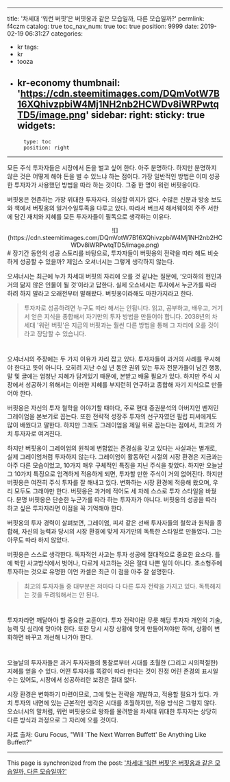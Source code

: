 
---
title: '차세대 ‘워런 버핏’은 버핏옹과 같은 모습일까, 다른 모습일까?'
permlink: f4czm
catalog: true
toc_nav_num: true
toc: true
position: 9999
date: 2019-02-19 06:31:27
categories:
- kr
tags:
- kr
- tooza
- kr-economy
thumbnail: 'https://cdn.steemitimages.com/DQmVotW7B16XQhivzpbiW4Mj1NH2nb2HCWDv8iWRPwtqTD5/image.png'
sidebar:
    right:
        sticky: true
widgets:
    -
        type: toc
        position: right
---


모든 주식 투자자들은 시장에서 돈을 벌고 싶어 한다. 아주 분명하다. 하지만 분명하지 않은 것은 어떻게 해야 돈을 벌 수 있느냐 하는 점이다. 가장 일반적인 방법은 이미 성공한 투자자가 사용했던 방법을 따라 하는 것이다. 그중 한 명이 워런 버핏옹이다. 

​버핏옹은 현존하는 가장 위대한 투자자다. 의심할 여지가 없다. 수많은 신문과 방송 보도와 책에서 버핏옹의 일거수일투족을 다루고 있다. 따라서 버크셔 해서웨이의 주주 서한에 담긴 재치와 지혜를 모든 투자자들이 필독으로 생각하는 이유다. 

<center>
![](https://cdn.steemitimages.com/DQmVotW7B16XQhivzpbiW4Mj1NH2nb2HCWDv8iWRPwtqTD5/image.png)
</center>
#
장기간 동안의 성공 스토리를 바탕으로, 투자자들이 버핏옹의 전략을 따라 해도 비슷하게 성공할 수 있을까? 제임스 오셔너시는 그렇게 생각하지 않는다. 

​오셔너시는 최근에 누가 차세대 버핏의 자리에 오를 것 같냐는 질문에, ‘오마하의 현인과 거의 닮지 않은 인물이 될 것’이라고 답한다. 실제 오쇼네시는 투자에서 누군가를 따라 하려 하지 말라고 오래전부터 말해왔다. 버핏옹이라해도 마찬가지라고 한다.

>투자자로 성공하려면 누구도 따라 해서는 안됩니다. 읽고, 공부하고, 배우고, 거기서 얻은 지식을 종합해서 자기만의 투자 방법을 만들어야 합니다. 2038년의 차세대 '워런 버핏'은 지금의 버핏과는 훨씬 다른 방법을 통해 그 자리에 오를 것이라고 장담할 수 있습니다.
#
 오셔너시의 주장에는 두 가지 이유가 자리 잡고 있다. 투자자들이 과거의 사례를 무시해야 한다고 뜻이 아니다. 오히려 지난 수십 년 동안 권위 있는 투자 전문가들이 남긴 행동, 말 및 글에는 엄청난 지혜가 담겨있기 때문에, 본받고 배울 필요가 있다. 하지만 주식 시장에서 성공하기 위해서는 이러한 지혜를 부지런히 연구하고 종합해 자기 지식으로 만들어야 한다. 

​버핏옹은 자신의 투자 철학을 이야기할 때마다, 주로 현대 증권분석의 아버지인 벤저민 그레이엄을 본보기로 꼽는다. 또한 전략적 성장주 투자의 선구자였던 필립 피셔에게도 많이 배웠다고 말한다. 하지만 그래도 그레이엄을 제일 위로 꼽는다는 점에서, 최고의 가치 투자자로 여겨진다. 

​하지만 버핏옹이 그레이엄의 원칙에 변함없는 존경심을 갖고 있다는 사실과는 별개로, 실제 그레이엄처럼 투자하지 않는다. 그레이엄이 활동하던 시절의 시장 환경은 지금과는 아주 다른 모습이었고, 10가지 매우 구체적인 특징을 지닌 주식을 찾았다. 하지만 오늘날 그 10가지 특징으로 엄격하게 적용하게 되면, 투자할 만한 주식이 거의 없어진다. 하지만 버핏옹은 여전히 주식 투자를 잘 해내고 있다. 변화하는 시장 환경에 적응해 왔으며, 우리 모두도 그래야만 한다. 버핏옹은 과거에 적어도 세 차례 스스로 투자 스타일을 바꿨다. 분명 버핏옹은 단순한 누군가를 따라 하는 투자자가 아니다. 버핏옹의 성공을 따라 하고 싶은 투자자라면 이점을 꼭 기억해야 한다. 

​버핏옹의 투자 경력이 살펴보면, 그레이엄, 피셔 같은 선배 투자자들의 철학과 원칙을 종합해, 자신의 능력과 당시의 시장 환경에 맞게 자기만의 독특한 스타일로 만들었다. 그는 아무도 따라 하지 않았다.

​버핏옹은 스스로 생각한다. 독자적인 사고는 투자 성공에 절대적으로 중요한 요소다. 틀에 박힌 사고방식에서 벗어나, 다르게 사고하는 것은 절대 나쁜 일이 아니다. 초소형주에 투자하는 것으로 유명한 이언 카셀은 최근 이 점을 아주 잘 설명한다.

>최고의 투자자들 중 대부분은 저마다 다 다른 투자 전략을 가지고 있다. 독특해지는 것을 두려워해서는 안 된다. 
#
투자자라면 깨달아야 할 중요한 교훈이다. 투자 전략이란 무릇 해당 투자자 개인의 기술, 능력 및 심리에 맞아야 한다. 또한 당시 시장 상황에 맞게 만들어져야만 하며, 상황이 변화하면 바꾸고 개선해 나가야 한다.
#
​오늘날의 투자자들은 과거 투자자들의 통찰로부터 시대를 초월한 (그리고 시의적절한) 지혜를 얻을 수 있다. 어떤 투자자를 똑같이 따라 한다는 것이 진정 어린 존경의 표시일 수는 있어도, 시장에서 성공하리란 보장은 절대 없다. 

​시장 환경은 변화하기 마련이므로, 그에 맞는 전략을 개발하고, 적용할 필요가 있다. 가치 투자의 내면에 있는 근본적인 생각은 시대를 초월하지만, 적용 방식은 그렇지 않다. 오쇼너시의 말처럼, 워런 버핏옹으로 왕좌를 물려받을 차세대 위대한 투자자는 상당히 다른 방식과 과정으로 그 자리에 오를 것이다.

​자료 출처: Guru Focus, "Will 'The Next Warren Buffett' Be Anything Like Buffett?"

- - -

This page is synchronized from the post: ['차세대 ‘워런 버핏’은 버핏옹과 같은 모습일까, 다른 모습일까?'](https://steemit.com/@pius.pius/f4czm)
